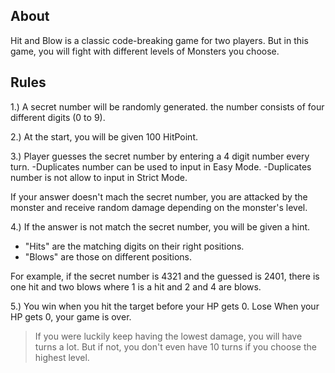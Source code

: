 ## About

Hit and Blow is a classic code-breaking game for two players.
But in this game, you will fight with different levels of Monsters you choose.

## Rules

1.) A secret number will be randomly generated.
the number consists of four different digits (0 to 9).

2.) At the start, you will be given 100 HitPoint.

3.) Player guesses the secret number by entering a 4 digit number every turn.
-Duplicates number can be used to input in Easy Mode.
-Duplicates number is not allow to input in Strict Mode.

If your answer doesn't mach the secret number, you are attacked by the monster and receive random damage depending on the monster's level.

4.) If the answer is not match the secret number, you will be given a hint.

- "Hits" are the matching digits on their right positions.
- "Blows" are those on different positions.

For example, if the secret number is 4321 and the guessed is 2401, there is one hit and two blows where 1 is a hit and 2 and 4 are blows.

5.) You win when you hit the target before your HP gets 0.
Lose When your HP gets 0, your game is over.

> If you were luckily keep having the lowest damage, you will have turns a lot. But if not, you don't even have 10 turns if you choose the highest level.

